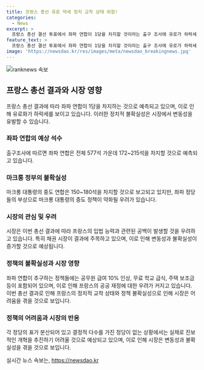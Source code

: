 ```yaml
---
title: 프랑스 총선 유로 약세 정치 교착 상태 위험!
categories:
  - News
excerpt: >
  프랑스 총선 결선 투표에서 좌파 연합이 1당을 차지할 것이라는 출구 조사에 유로가 하락세, 프랑스 정치 상황에 새로운 불확실성이 더해져 정규거래 시작 시 변동성이 예상되고 있습니다. 1차 투표에서 극우 국민연합(RN)이 1위를 차지했지만 결선에서 3위로 밀릴 것으로 예상되고, 마크롱 대통령의 중도 연합은 150~180 석, RN은 115~ 155 석을 차지할 전망. 이에 입법 능력과 관련해 공백이 생길 우려가 있으며, 좌파의 경제 프로그램에 대한 우려도 나오고 있습니다.
feature_text: >
  프랑스 총선 결선 투표에서 좌파 연합이 1당을 차지할 것이라는 출구 조사에 유로가 하락세, 프랑스 정치 상황에 새로운 불확실성이 더해져 정규거래 시작 시 변동성이 예상되고 있습니다. 1차 투표에서 극우 국민연합(RN)이 1위를 차지했지만 결선에서 3위로 밀릴 것으로 예상되고, 마크롱 대통령의 중도 연합은 150~180 석, RN은 115~ 155 석을 차지할 전망. 이에 입법 능력과 관련해 공백이 생길 우려가 있으며, 좌파의 경제 프로그램에 대한 우려도 나오고 있습니다.
image: 'https://newsdao.kr/res/images/meta/newsdao_breakingnews.jpg'
---
```


<p><img src="https://newsdao.kr/res/images/meta/newsdao_breakingnews.jpg" alt="ranknews 속보" /></p>

<h2 data-ke-size="size26">프랑스 총선 결과와 시장 영향</h2>

<p data-ke-size="size16">프랑스 총선 결과에 따라 좌파 연합이 1당을 차지하는 것으로 예측되고 있으며, 이로 인해 유로화가 하락세를 보이고 있습니다. 이러한 정치적 불확실성은 시장에서 변동성을 유발할 수 있습니다.</p>

<h3>좌파 연합의 예상 석수</h3>

<p data-ke-size="size16">출구조사에 따르면 좌파 연합은 전체 577석 가운데 172~215석을 차지할 것으로 예측되고 있습니다.</p>

<h3>마크롱 정부의 불확실성</h3>

<p data-ke-size="size16">마크롱 대통령의 중도 연합은 150~180석을 차지할 것으로 보고되고 있지만, 좌파 정당들의 부상으로 마크롱 대통령의 중도 정책이 약화될 우려가 있습니다.</p>

<h3>시장의 관심 및 우려</h3>

<p data-ke-size="size16">시장은 이번 총선 결과에 따라 프랑스의 입법 능력과 관련된 공백이 발생할 것을 우려하고 있습니다. 특히 채권 시장이 결과에 주목하고 있으며, 이로 인해 변동성과 불확실성이 증가할 것으로 예상됩니다.</p>

<h3>정책의 불확실성과 시장 영향</h3>

<p data-ke-size="size16">좌파 연합이 추구하는 정책들에는 공무원 급여 10% 인상, 무료 학교 급식, 주택 보조금 등이 포함되어 있으며, 이로 인해 프랑스의 공공 재정에 대한 우려가 커지고 있습니다. 이번 총선 결과로 인해 프랑스의 정치적 교착 상태와 정책 불확실성으로 인해 시장은 어려움을 겪을 것으로 보입니다.</p>

<h3>정책의 어려움과 시장의 반응</h3>

<p data-ke-size="size16">각 정당의 표가 분산되어 있고 결정적 다수를 가진 정당이 없는 상황에서는 실제로 진보적인 개혁을 추진하기 어려울 것으로 예상되고 있으며, 이로 인해 시장은 변동성과 불확실성을 겪을 것으로 보입니다.</p>
실시간 뉴스 속보는, <a href="https://newsdao.kr" rel="dofollow">https://newsdao.kr</a>


